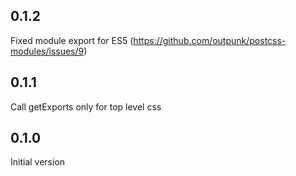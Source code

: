 ## 0.1.2
Fixed module export for ES5 (https://github.com/outpunk/postcss-modules/issues/9)

## 0.1.1
Call getExports only for top level css

## 0.1.0
Initial version
